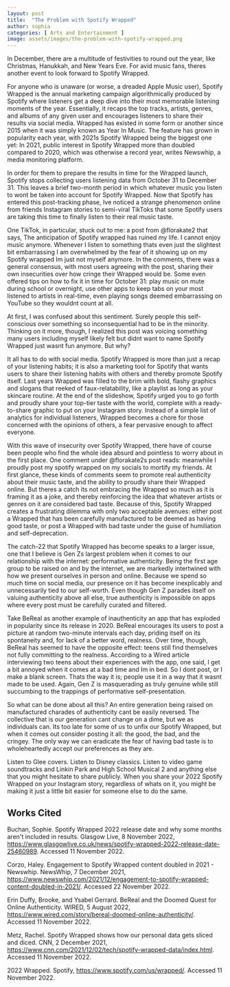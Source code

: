 ```yaml
---
layout: post
title:  "The Problem with Spotify Wrapped"
author: sophia
categories: [ Arts and Entertainment ]
image: assets/images/the-problem-with-spotify-wrapped.png
---
```


In December, there are a multitude of festivities to round out the year, like Christmas, Hanukkah, and  New Years Eve. For avid music fans, theres another event to look forward to  Spotify Wrapped. 

For anyone who is unaware (or worse, a dreaded Apple Music user), Spotify Wrapped is the annual marketing campaign algorithmically produced by Spotify where listeners get a deep dive into their most memorable listening moments of the year. Essentially, it recaps the top tracks, artists, genres, and albums of any given user and encourages listeners to share their results via social media. Wrapped has existed in some form or another since 2015 when it was simply known as Year In Music. The feature has grown in popularity each year, with 2021s Spotify Wrapped being the biggest one yet: In 2021, public interest in Spotify Wrapped more than doubled compared to 2020, which was otherwise a record year, writes Newswhip, a media monitoring platform.

In order for them to prepare the results in time for the Wrapped launch, Spotify stops collecting users listening data from October 31 to December 31. This leaves a brief two-month period in which whatever music you listen to wont be taken into account for Spotify Wrapped. Now that Spotify has entered this post-tracking phase, Ive noticed a strange phenomenon online  from friends Instagram stories to semi-viral TikToks  that some Spotify users are taking this time to finally listen to their real music taste. 

One TikTok, in particular, stuck out to me: a post from @florakate2 that says, The anticipation of Spotify wrapped has ruined my life. I cannot enjoy music anymore. Whenever I listen to something thats even just the slightest bit embarrassing I am overwhelmed by the fear of it showing up on my Spotify wrapped  Im just not myself anymore. In the comments, there was a general consensus, with most users agreeing with the post, sharing their own insecurities over how cringe their Wrapped would be. Some even offered tips on how to fix it in time for October 31: play music on mute during school or overnight, use other apps to keep tabs on your most listened to artists in real-time, even playing songs deemed embarrassing on YouTube so they wouldnt count at all.

At first, I was confused about this sentiment. Surely people this self-conscious over something so inconsequential had to be in the minority. Thinking on it more, though, I realized this post was voicing something many users including myself likely felt but didnt want to name  Spotify Wrapped just wasnt fun anymore. But why?

It all has to do with social media. Spotify Wrapped is more than just a recap of your listening habits; it is also a marketing tool for Spotify that wants users to share their listening habits with others and thereby promote Spotify itself. Last years Wrapped was filled to the brim with bold, flashy graphics and slogans that reeked of faux-relatability, like a playlist as long as your skincare routine. At the end of the slideshow, Spotify urged you to go forth and proudly share your top-tier taste with the world, complete with a ready-to-share graphic to put on your Instagram story. Instead of a simple list of analytics for individual listeners, Wrapped becomes a chore for those concerned with the opinions of others, a fear pervasive enough to affect everyone.

With this wave of insecurity over Spotify Wrapped, there have of course been people who find the whole idea absurd and pointless to worry about in the first place. One comment under @florakate2s post reads: meanwhile I proudly post my spotify wrapped on my socials to mortify my friends. At first glance, these kinds of comments seem to promote real authenticity about their music taste, and the ability to proudly share their Wrapped online. But theres a catch  its not embracing the Wrapped so much as it is framing it as a joke, and thereby reinforcing the idea that whatever artists or genres on it are considered bad taste. Because of this, Spotify Wrapped creates a frustrating dilemma with only two acceptable avenues: either post a Wrapped that has been carefully manufactured to be deemed as having good taste, or post a Wrapped with bad taste under the guise of humiliation and self-deprecation.

The catch-22 that Spotify Wrapped has become speaks to a larger issue, one that I believe is Gen Zs largest problem when it comes to our relationship with the internet: performative authenticity. Being the first age group to be raised on and by the internet, we are markedly intertwined with how we present ourselves in person and online. Because we spend so much time on social media, our presence on it has become inexplicably and unnecessarily tied to our self-worth. Even though Gen Z parades itself on valuing authenticity above all else, true authenticity is impossible on apps where every post must be carefully curated and filtered. 

Take BeReal as another example of inauthenticity  an app that has exploded in popularity since its release in 2020. BeReal encourages its users to post a picture at random two-minute intervals each day, priding itself on its spontaneity and, for lack of a better word, realness. Over time, though, BeReal has seemed to have the opposite effect: teens still find themselves not fully committing to the realness. According to a Wired article interviewing two teens about their experiences with the app, one said, I get a bit annoyed when it comes at a bad time and Im in bed. So I dont post, or I make a blank screen. Thats the way it is; people use it in a way that it wasnt made to be used. Again, Gen Z is masquerading as truly genuine while still succumbing to the trappings of performative self-presentation.

So what can be done about all this? An entire generation being raised on manufactured charades of authenticity cant be easily reversed. The collective that is our generation cant change on a dime, but we as individuals can. Its too late for some of us to unfix our Spotify Wrapped, but when it comes out consider posting it all: the good, the bad, and the cringey. The only way we can eradicate the fear of having bad taste is to wholeheartedly accept our preferences as they are. 

Listen to Glee covers. Listen to Disney classics. Listen to video game soundtracks and Linkin Park and High School Musical 2 and anything else that you might hesitate to share publicly. When you share your 2022 Spotify Wrapped on your Instagram story, regardless of whats on it, you might be making it just a little bit easier for someone else to do the same.

## Works Cited

Buchan, Sophie. Spotify Wrapped 2022 release date and why some months aren't included in results. Glasgow Live, 8 November 2022, https://www.glasgowlive.co.uk/news/spotify-wrapped-2022-release-date-25460989. Accessed 11 November 2022.

Corzo, Haley. Engagement to Spotify Wrapped content doubled in 2021 - Newswhip. NewsWhip, 7 December 2021, https://www.newswhip.com/2021/12/engagement-to-spotify-wrapped-content-doubled-in-2021/. Accessed 22 November 2022.

Erin Duffy, Brooke, and Ysabel Gerrard. BeReal and the Doomed Quest for Online Authenticity. WIRED, 5 August 2022, https://www.wired.com/story/bereal-doomed-online-authenticity/. Accessed 11 November 2022.

Metz, Rachel. Spotify Wrapped shows how our personal data gets sliced and diced. CNN, 2 December 2021, https://www.cnn.com/2021/12/02/tech/spotify-wrapped-data/index.html. Accessed 11 November 2022.

2022 Wrapped. Spotify, https://www.spotify.com/us/wrapped/. Accessed 11 November 2022.


